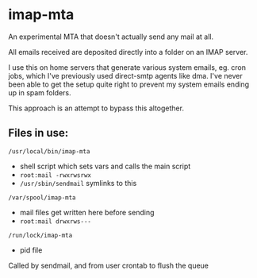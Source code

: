# imap-mta

An experimental MTA that doesn't actually send any mail at all.

All emails received are deposited directly into a folder on an IMAP server.

I use this on home servers that generate various system emails, eg. cron jobs, which I've previously used direct-smtp agents like dma. I've never been able to get the setup quite right to prevent my system emails ending up in spam folders.

This approach is an attempt to bypass this altogether.

## Files in use:

`/usr/local/bin/imap-mta`
  * shell script which sets vars and calls the main script
  * `root:mail -rwxrwsrwx`
  * `/usr/sbin/sendmail` symlinks to this

`/var/spool/imap-mta`
  * mail files get written here before sending
  * `root:mail drwxrws---`

`/run/lock/imap-mta`
  * pid file

Called by sendmail, and from user crontab to flush the queue
